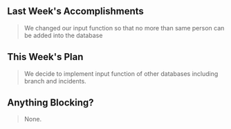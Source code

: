 ## Last Week's Accomplishments

> We changed our input function so that no more than same person can be added into the database

## This Week's Plan

> We decide to implement input function of other databases including branch and incidents.

## Anything Blocking?

> None.
